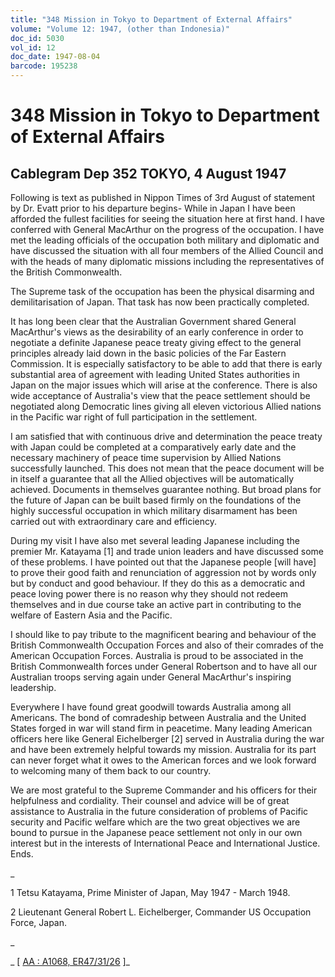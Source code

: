 ```yaml
---
title: "348 Mission in Tokyo to Department of External Affairs"
volume: "Volume 12: 1947, (other than Indonesia)"
doc_id: 5030
vol_id: 12
doc_date: 1947-08-04
barcode: 195238
---
```


# 348 Mission in Tokyo to Department of External Affairs

## Cablegram Dep 352 TOKYO, 4 August 1947

Following is text as published in Nippon Times of 3rd August of statement by Dr. Evatt prior to his departure begins- While in Japan I have been afforded the fullest facilities for seeing the situation here at first hand. I have conferred with General MacArthur on the progress of the occupation. I have met the leading officials of the occupation both military and diplomatic and have discussed the situation with all four members of the Allied Council and with the heads of many diplomatic missions including the representatives of the British Commonwealth.

The Supreme task of the occupation has been the physical disarming and demilitarisation of Japan. That task has now been practically completed.

It has long been clear that the Australian Government shared General MacArthur's views as the desirability of an early conference in order to negotiate a definite Japanese peace treaty giving effect to the general principles already laid down in the basic policies of the Far Eastern Commission. It is especially satisfactory to be able to add that there is early substantial area of agreement with leading United States authorities in Japan on the major issues which will arise at the conference. There is also wide acceptance of Australia's view that the peace settlement should be negotiated along Democratic lines giving all eleven victorious Allied nations in the Pacific war right of full participation in the settlement.

I am satisfied that with continuous drive and determination the peace treaty with Japan could be completed at a comparatively early date and the necessary machinery of peace time supervision by Allied Nations successfully launched. This does not mean that the peace document will be in itself a guarantee that all the Allied objectives will be automatically achieved. Documents in themselves guarantee nothing. But broad plans for the future of Japan can be built based firmly on the foundations of the highly successful occupation in which military disarmament has been carried out with extraordinary care and efficiency.

During my visit I have also met several leading Japanese including the premier Mr. Katayama [1] and trade union leaders and have discussed some of these problems. I have pointed out that the Japanese people [will have] to prove their good faith and renunciation of aggression not by words only but by conduct and good behaviour. If they do this as a democratic and peace loving power there is no reason why they should not redeem themselves and in due course take an active part in contributing to the welfare of Eastern Asia and the Pacific.

I should like to pay tribute to the magnificent bearing and behaviour of the British Commonwealth Occupation Forces and also of their comrades of the American Occupation Forces. Australia is proud to be associated in the British Commonwealth forces under General Robertson and to have all our Australian troops serving again under General MacArthur's inspiring leadership.

Everywhere I have found great goodwill towards Australia among all Americans. The bond of comradeship between Australia and the United States forged in war will stand firm in peacetime. Many leading American officers here like General Eichelberger [2] served in Australia during the war and have been extremely helpful towards my mission. Australia for its part can never forget what it owes to the American forces and we look forward to welcoming many of them back to our country.

We are most grateful to the Supreme Commander and his officers for their helpfulness and cordiality. Their counsel and advice will be of great assistance to Australia in the future consideration of problems of Pacific security and Pacific welfare which are the two great objectives we are bound to pursue in the Japanese peace settlement not only in our own interest but in the interests of International Peace and International Justice. Ends.

_

1 Tetsu Katayama, Prime Minister of Japan, May 1947 - March 1948.

2 Lieutenant General Robert L. Eichelberger, Commander US Occupation Force, Japan.

_

_ [ [AA : A1068, ER47/31/26](http://www.naa.gov.au/cgi-bin/Search?O=I&Number=195238) ]_
